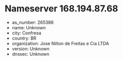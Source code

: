 # Nameserver 168.194.87.68

* as_number: 265386
* name: Unknown
* city: Confresa
* country: BR
* organization: Jose Nilton de Freitas e Cia LTDA
* version: Unknown
* dnssec: Unknown
